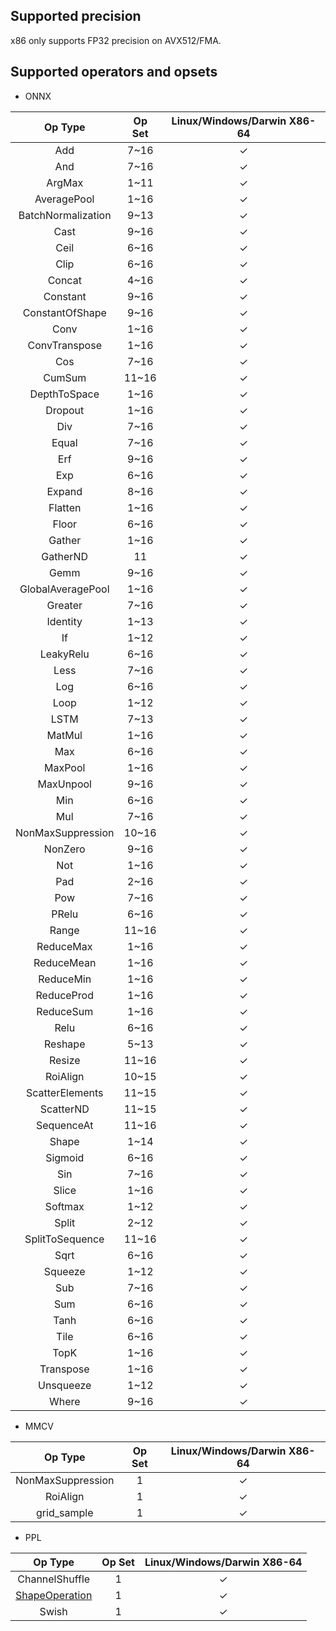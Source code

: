 ## Supported precision

x86 only supports FP32 precision on AVX512/FMA.

## Supported operators and opsets

* ONNX

| Op Type            | Op Set | Linux/Windows/Darwin X86-64 |
|:------------------:|:------:|:---------------------------:|
| Add                | 7~16   | &check;                     |
| And                | 7~16   | &check;                     |
| ArgMax             | 1~11   | &check;                     |
| AveragePool        | 1~16   | &check;                     |
| BatchNormalization | 9~13   | &check;                     |
| Cast               | 9~16   | &check;                     |
| Ceil               | 6~16   | &check;                     |
| Clip               | 6~16   | &check;                     |
| Concat             | 4~16   | &check;                     |
| Constant           | 9~16   | &check;                     |
| ConstantOfShape    | 9~16   | &check;                     |
| Conv               | 1~16   | &check;                     |
| ConvTranspose      | 1~16   | &check;                     |
| Cos                | 7~16   | &check;                     |
| CumSum             | 11~16  | &check;                     |
| DepthToSpace       | 1~16   | &check;                     |
| Dropout            | 1~16   | &check;                     |
| Div                | 7~16   | &check;                     |
| Equal              | 7~16   | &check;                     |
| Erf                | 9~16   | &check;                     |
| Exp                | 6~16   | &check;                     |
| Expand             | 8~16   | &check;                     |
| Flatten            | 1~16   | &check;                     |
| Floor              | 6~16   | &check;                     |
| Gather             | 1~16   | &check;                     |
| GatherND           | 11     | &check;                     |
| Gemm               | 9~16   | &check;                     |
| GlobalAveragePool  | 1~16   | &check;                     |
| Greater            | 7~16   | &check;                     |
| Identity           | 1~13   | &check;                     |
| If                 | 1~12   | &check;                     |
| LeakyRelu          | 6~16   | &check;                     |
| Less               | 7~16   | &check;                     |
| Log                | 6~16   | &check;                     |
| Loop               | 1~12   | &check;                     |
| LSTM               | 7~13   | &check;                     |
| MatMul             | 1~16   | &check;                     |
| Max                | 6~16   | &check;                     |
| MaxPool            | 1~16   | &check;                     |
| MaxUnpool          | 9~16   | &check;                     |
| Min                | 6~16   | &check;                     |
| Mul                | 7~16   | &check;                     |
| NonMaxSuppression  | 10~16  | &check;                     |
| NonZero            | 9~16   | &check;                     |
| Not                | 1~16   | &check;                     |
| Pad                | 2~16   | &check;                     |
| Pow                | 7~16   | &check;                     |
| PRelu              | 6~16   | &check;                     |
| Range              | 11~16  | &check;                     |
| ReduceMax          | 1~16   | &check;                     |
| ReduceMean         | 1~16   | &check;                     |
| ReduceMin          | 1~16   | &check;                     |
| ReduceProd         | 1~16   | &check;                     |
| ReduceSum          | 1~16   | &check;                     |
| Relu               | 6~16   | &check;                     |
| Reshape            | 5~13   | &check;                     |
| Resize             | 11~16  | &check;                     |
| RoiAlign           | 10~15  | &check;                     |
| ScatterElements    | 11~15  | &check;                     |
| ScatterND          | 11~15  | &check;                     |
| SequenceAt         | 11~16  | &check;                     |
| Shape              | 1~14   | &check;                     |
| Sigmoid            | 6~16   | &check;                     |
| Sin                | 7~16   | &check;                     |
| Slice              | 1~16   | &check;                     |
| Softmax            | 1~12   | &check;                     |
| Split              | 2~12   | &check;                     |
| SplitToSequence    | 11~16  | &check;                     |
| Sqrt               | 6~16   | &check;                     |
| Squeeze            | 1~12   | &check;                     |
| Sub                | 7~16   | &check;                     |
| Sum                | 6~16   | &check;                     |
| Tanh               | 6~16   | &check;                     |
| Tile               | 6~16   | &check;                     |
| TopK               | 1~16   | &check;                     |
| Transpose          | 1~16   | &check;                     |
| Unsqueeze          | 1~12   | &check;                     |
| Where              | 9~16   | &check;                     |

* MMCV

| Op Type           | Op Set | Linux/Windows/Darwin X86-64 |
|:-----------------:|:------:|:---------------------------:|
| NonMaxSuppression | 1      | &check;                     |
| RoiAlign          | 1      | &check;                     |
| grid_sample       | 1      | &check;                     |

* PPL

| Op Type                              | Op Set | Linux/Windows/Darwin X86-64 |
|:------------------------------------:|:------:|:---------------------------:|
| ChannelShuffle                       | 1      | &check;                     |
| [ShapeOperation](shape_operation.md) | 1      | &check;                     |
| Swish                                | 1      | &check;                     |
